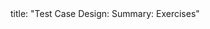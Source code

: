 <frontmatter>
title: "Test Case Design: Summary: Exercises"
</frontmatter>

<include src="navbar.md" boilerplate />

<include src="unit-inPage-asFlat.md" boilerplate />